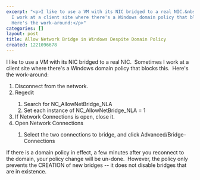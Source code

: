 ```yaml
---
excerpt: "<p>I like to use a VM with its NIC bridged to a real NIC.&nbsp; Sometimes
  I work at a client site where there's a Windows domain policy that blocks this.&nbsp;
  Here's the work-around:</p>"
categories: []
layout: post
title: Allow Network Bridge in Windows Despite Domain Policy
created: 1221096678
---
```

<p>I like to use a VM with its NIC bridged to a real NIC.&nbsp; Sometimes I work at a client site where there's a Windows domain policy that blocks this.&nbsp; Here's the work-around:</p>
  <ol>
    <li>Disconnect from the network.</li>
    <li>Regedit</li>
    <ol>
      <li>Search for NC_AllowNetBridge_NLA</li>
      <li>Set each instance of NC_AllowNetBridge_NLA = 1</li>
    </ol>
    <li>If Network Connections is open, close it.</li>
    <li>Open Network Connections</li>
    <ol>
      <li>Select the two connections to bridge, and click Advanced/Bridge-Connections</li>
    </ol>
  </ol>
  <p>If there is a domain policy in effect, a few minutes after you reconnect to&nbsp; the domain, your policy change will be un-done.&nbsp; However, the policy only prevents the CREATION of new bridges -- it does not disable bridges that are in existence.</p>
